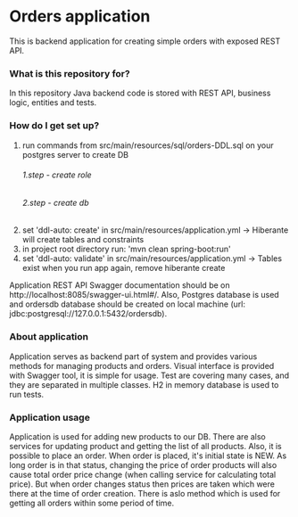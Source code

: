 # Orders application #

This is backend application for creating simple orders with exposed REST API. 

### What is this repository for? ###

In this repository Java backend code is stored with REST API, business logic, entities and tests.

### How do I get set up? ###
1. run commands from src/main/resources/sql/orders-DDL.sql on your postgres server to create DB
     ###### 1.step - create role
     ###### 2.step - create db
2. set 'ddl-auto: create' in src/main/resources/application.yml -> Hiberante will create tables and constraints
3. in project root directory run: 'mvn clean spring-boot:run'
4. set 'ddl-auto: validate' in src/main/resources/application.yml -> Tables exist when you run app again, remove hiberante create

Application REST API Swagger documentation should be on http://localhost:8085/swagger-ui.html#/.
Also, Postgres database is used and ordersdb database should be created on local machine (url: jdbc:postgresql://127.0.0.1:5432/ordersdb).

### About application

Application serves as backend part of system and provides various methods for managing products and orders. 
Visual interface is provided with Swagger tool, it is simple for usage. 
Test are covering many cases, and they are separated in multiple classes. H2 in memory database is used to run tests.

### Application usage
Application is used for adding new products to our DB. There are also services for updating product and getting the list of all products.
Also, it is possible to place an order. When order is placed, it's initial state is NEW. As long order is in that status, changing the price of order products will also cause total order price change (when calling service for calculating total price). But when order changes status then prices are taken which were there at the time of order creation.
There is aslo method which is used for getting all orders within some period of time.

